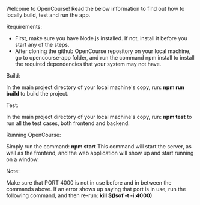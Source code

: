 Welcome to OpenCourse!
Read the below information to find out how to locally build, test and run the app.

Requirements:

- First, make sure you have Node.js installed. If not, install it before you start any of the steps.
- After cloning the github OpenCourse repository on your local machine, go to opencourse-app folder, and run the command npm install to install the required dependencies that your system may not have.

Build:

In the main project directory of your local machine's copy, run: 
**npm run build** 
to build the project.

Test:

In the main project directory of your local machine's copy, run:
**npm test**
to run all the test cases, both frontend and backend.

Running OpenCourse:

Simply run the command:
**npm start**
This command will start the server, as well as the frontend, and the web application will show up and 
start running on a window.

Note:

Make sure that PORT 4000 is not in use before and in between the commands above. If an error shows up saying that port is in use, run the following
command, and then re-run: **kill $(lsof -t -i:4000)**
